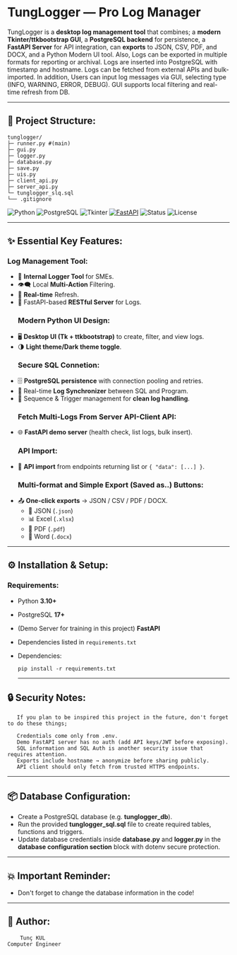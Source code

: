 # TungLogger — Pro Log Manager

TungLogger is a **desktop log management tool** that combines; a **modern Tkinter/ttkbootstrap GUI**, a **PostgreSQL backend** for persistence, a **FastAPI Server** for API integration, can **exports** to JSON, CSV, PDF, and DOCX, and a Python Modern UI tool.
Also, Logs can be exported in multiple formats for reporting or archival. Logs are inserted into PostgreSQL with timestamp and hostname. Logs can be fetched from external APIs and bulk-imported. 
In addition, Users can input log messages via GUI, selecting type (INFO, WARNING, ERROR, DEBUG). GUI supports local filtering and real-time refresh from DB.

---

## 📂 Project Structure:

```
tunglogger/
├─ runner.py #(main)
├─ gui.py
├─ logger.py
├─ database.py
├─ save.py
├─ uis.py
├─ client_api.py
├─ server_api.py
└─ tunglogger_slq.sql
└── .gitignore
```
![Python](https://img.shields.io/badge/Python-3.10+-blue?logo=python)
![PostgreSQL](https://img.shields.io/badge/PostgreSQL-Database-blue?logo=postgresql)
![Tkinter](https://img.shields.io/badge/UI-Tkinter-brightgreen?logo=windows)
[![FastAPI](https://img.shields.io/badge/FastAPI+-green)](https://fastapi.tiangolo.com/)
![Status](https://img.shields.io/badge/Status-Active-success)
![License](https://img.shields.io/badge/License-MIT-lightgrey)

---

## ✨ Essential Key Features:

  ### Log Management Tool:
- 💾 **Internal Logger Tool** for SMEs.
- 👁‍🗨 Local **Multi-Action** Filtering.
- 🔁 **Real-time** Refresh.
- 🔰 FastAPI-based **RESTful Server** for Logs.
  ### Modern Python UI Design:
- 🖥️ **Desktop UI (Tk + ttkbootstrap)** to create, filter, and view logs.
- 🌗 **Light theme/Dark theme toggle**.
  ### Secure SQL Connetion: 
- 🗄️ **PostgreSQL persistence** with connection pooling and retries.
- 📜 Real-time **Log Synchronizer** between SQL and Program.
- 📃 Sequence & Trigger management for **clean log handling**.
  ### Fetch Multi-Logs From Server API-Client API: 
- 🌐 **FastAPI demo server** (health check, list logs, bulk insert).
  ### API Import:  
- 🔗 **API import** from endpoints returning list or `{ "data": [...] }`.
  ### Multi-format and Simple Export (Saved as..) Buttons:  
- 📤 **One-click exports** → JSON / CSV / PDF / DOCX.
  - 📄 JSON  (`.json`)
  - 📊 Excel (`.xlsx`)  
  - 📑 PDF  (`.pdf`)
  - 📝 Word (`.docx`) 

---

## ⚙️ Installation & Setup:

### Requirements:
- Python **3.10+**
- PostgreSQL **17+**
- (Demo Server for training in this project) **FastAPI**
- Dependencies listed in `requirements.txt`
- Dependencies:
  ```
  pip install -r requirements.txt
  ```
  
  ---

## 🔒 Security Notes:
  
  ```
     If you plan to be inspired this project in the future, don't forget to do these things;
     
     Credentials come only from .env.
     Demo FastAPI server has no auth (add API keys/JWT before exposing).
     SQL information and SQL Auth is another security issue that requires attention.
     Exports include hostname → anonymize before sharing publicly.
     API client should only fetch from trusted HTTPS endpoints.
```
     
---

## 📦 Database Configuration:

- Create a PostgreSQL database (e.g. **tunglogger_db**).
- Run the provided **tunglogger_sql.sql** file to create required tables, functions and triggers.
- Update database credentials inside **database.py** and **logger.py** in the **database configuration section** block with dotenv secure protection.

---

## 💥 Important Reminder:

- Don't forget to change the database information in the code!

---


## 👑 Author:

        Tunç KUL
    Computer Engineer
